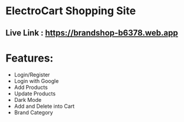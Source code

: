 # ElectroCart Shopping Site

## Live Link : https://brandshop-b6378.web.app

# Features:
- Login/Register
- Login with Google
- Add Products
- Update Products
- Dark Mode
- Add and Delete into Cart
- Brand Category
